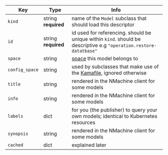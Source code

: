 | Key            | Type   | Info                                                                                                               |
|----------------|--------|--------------------------------------------------------------------------------------------------------------------|
| `kind`         | string **required** | name of the `Model` subclass that should load this descriptor                                                      |
| `id`           | string **required** | id used for referencing. should be unique within `kind`. should be descriptive e.g `"operation.restore-datatbase"` |
| `space`        | string | [space](/concepts/spaces-concept) this model belongs to                                                            |
| `config_space` | string | used by subclasses that make use of the [Kamafile](/concepts/state-concept), ignored otherwise             |
| `title`        | string | rendered in the NMachine client for some models                                                                    |
| `info`         | string | rendered in the NMachine client for some models                                                                    |
| `labels`       | dict   | for you (the publisher) to query your own models; identical to Kubernetes resources                                |
| `synopsis`     | string | rendered in the NMachine client for some models                                                                    |
| `cached`       | dict   | explained later                                                                                                    |
